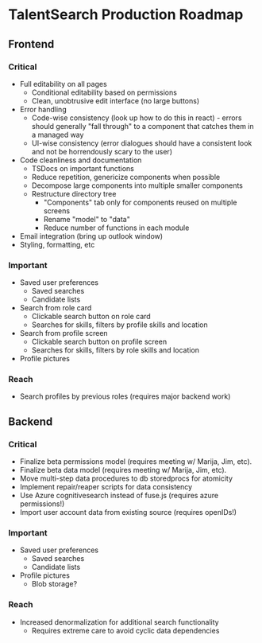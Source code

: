 # TalentSearch Production Roadmap

## Frontend

### Critical

* Full editability on all pages
  * Conditional editability based on permissions
  * Clean, unobtrusive edit interface (no large buttons)
* Error handling
  * Code-wise consistency (look up how to do this in react) - errors should generally "fall through" to a component that catches them in a managed way
  * UI-wise consistency (error dialogues should have a consistent look and not be horrendously scary to the user)
* Code cleanliness and documentation
  * TSDocs on important functions
  * Reduce repetition, genericize components when possible
  * Decompose large components into multiple smaller components
  * Restructure directory tree
    * "Components" tab only for components reused on multiple screens
    * Rename "model" to "data"
    * Reduce number of functions in each module
* Email integration (bring up outlook window)
* Styling, formatting, etc

### Important

* Saved user preferences
  * Saved searches
  * Candidate lists
* Search from role card
  * Clickable search button on role card
  * Searches for skills, filters by profile skills and location
* Search from profile screen
  * Clickable search button on profile screen
  * Searches for skills, filters by role skills and location
* Profile pictures

### Reach

* Search profiles by previous roles (requires major backend work)

## Backend

### Critical

* Finalize beta permissions model (requires meeting w/ Marija, Jim, etc).
* Finalize beta data model (requires meeting w/ Marija, Jim, etc).
* Move multi-step data procedures to db storedprocs for atomicity
* Implement repair/reaper scripts for data consistency
* Use Azure cognitivesearch instead of fuse.js (requires azure permissions!)
* Import user account data from existing source (requires openIDs!)

### Important

* Saved user preferences
  * Saved searches
  * Candidate lists
* Profile pictures
  * Blob storage?

### Reach

* Increased denormalization for additional search functionality
  * Requires extreme care to avoid cyclic data dependencies
